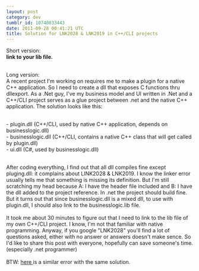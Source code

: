 ```yaml
---
layout: post
category: dev
tumblr_id: 10748033443
date: 2011-09-28 00:41:21 UTC
title: Solution for LNK2028 & LNK2019 in C++/CLI projects
---
```


<p>Short version:<br /><strong>link to your lib file.</strong></p>&#13;
<p><br />Long version:<br />A recent project I'm working on requires me to make a plugin for a native C++ application. So I need to create a dll that exposes C functions thru dllexport. As a .Net guy, I've my business model and UI written in .Net and a C++/CLI project serves as a glue project between .net and the native C++ application. The solution looks like this:</p>&#13;
<p><br />- plugin.dll (C++/CLI, used by native C++ application, depends on businesslogic.dll)<br />- businesslogic.dll (C++/CLI, contains a native C++ class that will get called by plugin.dll)<br />- ui.dll (C#, used by businesslogic.dll)</p>&#13;
<p><br />After coding everything, I find out that all dll compiles fine except pluging.dll: it complains about LINK2028 &amp; LNK2019. I know the linker error usually tells me that something is missing its definition. But I'm still scratching my head because A: I have the header file included and B: I have the dll added to the project reference. In .net the project should build fine. But it turns out that since businesslogic.dll is a mixed dll, to use with plugin.dll, I should also link to the businesslogic.lib file.<br /><br />It took me about 30 minutes to figure out that I need to link to the lib file of my own C++/CLI project. I know, I'm not that familiar with native programming. Anyway, if you google "LNK2028" you'll find a lot of questions asked, either with no answer or answers doesn't make sence. So I'd like to share this post with everyone, hopefully can save someone's time. (especially .net programmer)<br /><br />BTW: <a href="http://stackoverflow.com/questions/5683710/wstring-lpcwstr-in-shellexecute-give-me-error-lnk2028-lnk2019">here </a>is a similar error with the same solution.</p> 
